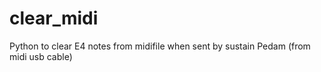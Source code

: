 # clear_midi
Python to clear E4 notes from midifile when sent by sustain Pedam (from midi usb cable)
